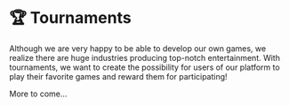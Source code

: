 # 🏆 Tournaments

Although we are very happy to be able to develop our own games, we realize there are huge industries producing top-notch entertainment. With tournaments, we want to create the possibility for users of our platform to play their favorite games and reward them for participating!

More to come...

